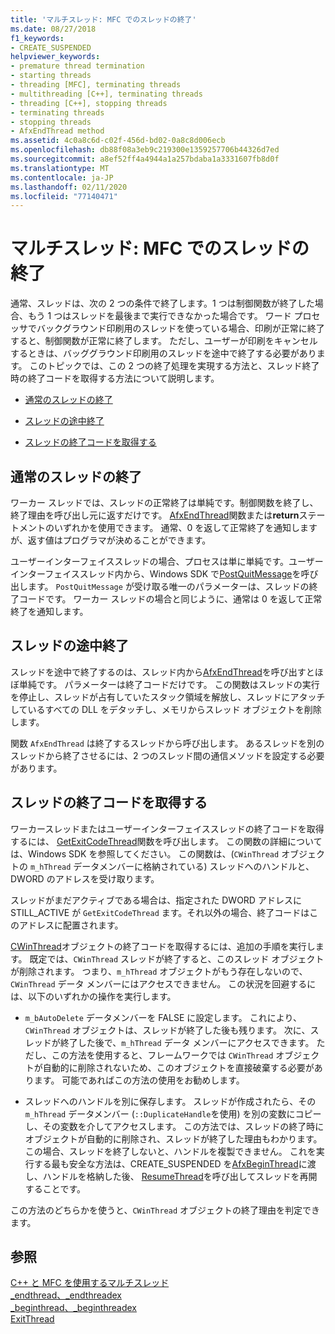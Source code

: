 ```yaml
---
title: 'マルチスレッド: MFC でのスレッドの終了'
ms.date: 08/27/2018
f1_keywords:
- CREATE_SUSPENDED
helpviewer_keywords:
- premature thread termination
- starting threads
- threading [MFC], terminating threads
- multithreading [C++], terminating threads
- threading [C++], stopping threads
- terminating threads
- stopping threads
- AfxEndThread method
ms.assetid: 4c0a8c6d-c02f-456d-bd02-0a8c8d006ecb
ms.openlocfilehash: db88f08a3eb9c219300e1359257706b44326d7ed
ms.sourcegitcommit: a8ef52ff4a4944a1a257bdaba1a3331607fb8d0f
ms.translationtype: MT
ms.contentlocale: ja-JP
ms.lasthandoff: 02/11/2020
ms.locfileid: "77140471"
---
```

# <a name="multithreading-terminating-threads-in-mfc"></a>マルチスレッド: MFC でのスレッドの終了

通常、スレッドは、次の 2 つの条件で終了します。1 つは制御関数が終了した場合、もう 1 つはスレッドを最後まで実行できなかった場合です。 ワード プロセッサでバックグラウンド印刷用のスレッドを使っている場合、印刷が正常に終了すると、制御関数が正常に終了します。 ただし、ユーザーが印刷をキャンセルするときは、バッググラウンド印刷用のスレッドを途中で終了する必要があります。 このトピックでは、この 2 つの終了処理を実現する方法と、スレッド終了時の終了コードを取得する方法について説明します。

- [通常のスレッドの終了](#_core_normal_thread_termination)

- [スレッドの途中終了](#_core_premature_thread_termination)

- [スレッドの終了コードを取得する](#_core_retrieving_the_exit_code_of_a_thread)

## <a name="_core_normal_thread_termination"></a>通常のスレッドの終了

ワーカー スレッドでは、スレッドの正常終了は単純です。制御関数を終了し、終了理由を呼び出し元に返すだけです。 [AfxEndThread](../mfc/reference/application-information-and-management.md#afxendthread)関数または**return**ステートメントのいずれかを使用できます。 通常、0 を返して正常終了を通知しますが、返す値はプログラマが決めることができます。

ユーザーインターフェイススレッドの場合、プロセスは単に単純です。ユーザーインターフェイススレッド内から、Windows SDK で[PostQuitMessage](/windows/win32/api/winuser/nf-winuser-postquitmessage)を呼び出します。 `PostQuitMessage` が受け取る唯一のパラメーターは、スレッドの終了コードです。 ワーカー スレッドの場合と同じように、通常は 0 を返して正常終了を通知します。

## <a name="_core_premature_thread_termination"></a>スレッドの途中終了

スレッドを途中で終了するのは、スレッド内から[AfxEndThread](../mfc/reference/application-information-and-management.md#afxendthread)を呼び出すとほぼ単純です。 パラメーターは終了コードだけです。 この関数はスレッドの実行を停止し、スレッドが占有していたスタック領域を解放し、スレッドにアタッチしているすべての DLL をデタッチし、メモリからスレッド オブジェクトを削除します。

関数 `AfxEndThread` は終了するスレッドから呼び出します。 あるスレッドを別のスレッドから終了させるには、2 つのスレッド間の通信メソッドを設定する必要があります。

## <a name="_core_retrieving_the_exit_code_of_a_thread"></a>スレッドの終了コードを取得する

ワーカースレッドまたはユーザーインターフェイススレッドの終了コードを取得するには、 [GetExitCodeThread](/windows/win32/api/processthreadsapi/nf-processthreadsapi-getexitcodethread)関数を呼び出します。 この関数の詳細については、Windows SDK を参照してください。 この関数は、(`CWinThread` オブジェクトの `m_hThread` データメンバーに格納されている) スレッドへのハンドルと、DWORD のアドレスを受け取ります。

スレッドがまだアクティブである場合は、指定された DWORD アドレスに STILL_ACTIVE が `GetExitCodeThread` ます。それ以外の場合、終了コードはこのアドレスに配置されます。

[CWinThread](../mfc/reference/cwinthread-class.md)オブジェクトの終了コードを取得するには、追加の手順を実行します。 既定では、`CWinThread` スレッドが終了すると、このスレッド オブジェクトが削除されます。 つまり、`m_hThread` オブジェクトがもう存在しないので、`CWinThread` データ メンバーにはアクセスできません。 この状況を回避するには、以下のいずれかの操作を実行します。

- `m_bAutoDelete` データメンバーを FALSE に設定します。 これにより、`CWinThread` オブジェクトは、スレッドが終了した後も残ります。 次に、スレッドが終了した後で、`m_hThread` データ メンバーにアクセスできます。 ただし、この方法を使用すると、フレームワークでは `CWinThread` オブジェクトが自動的に削除されないため、このオブジェクトを直接破棄する必要があります。 可能であればこの方法の使用をお勧めします。

- スレッドへのハンドルを別に保存します。 スレッドが作成されたら、その `m_hThread` データメンバー (`::DuplicateHandle`を使用) を別の変数にコピーし、その変数を介してアクセスします。 この方法では、スレッドの終了時にオブジェクトが自動的に削除され、スレッドが終了した理由もわかります。 この場合、スレッドを終了しないと、ハンドルを複製できません。 これを実行する最も安全な方法は、CREATE_SUSPENDED を[AfxBeginThread](../mfc/reference/application-information-and-management.md#afxbeginthread)に渡し、ハンドルを格納した後、 [ResumeThread](../mfc/reference/cwinthread-class.md#resumethread)を呼び出してスレッドを再開することです。

この方法のどちらかを使うと、`CWinThread` オブジェクトの終了理由を判定できます。

## <a name="see-also"></a>参照

[C++ と MFC を使用するマルチスレッド](multithreading-with-cpp-and-mfc.md)<br/>
[_endthread、_endthreadex](../c-runtime-library/reference/endthread-endthreadex.md)<br/>
[_beginthread、_beginthreadex](../c-runtime-library/reference/beginthread-beginthreadex.md)<br/>
[ExitThread](/windows/win32/api/processthreadsapi/nf-processthreadsapi-exitthread)
